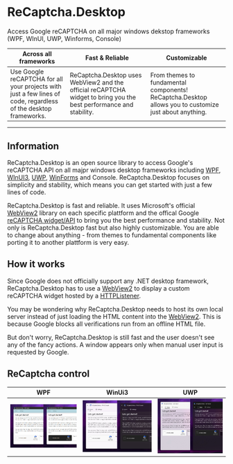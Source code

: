 # ReCaptcha.Desktop
Access Google reCAPTCHA on all major windows dekstop frameworks (WPF, WInUI, UWP, Winforms, Console)

| Across all frameworks | Fast & Reliable | Customizable |
|---|---|---|
| Use Google reCAPTCHA for all your projects with just a few lines of code, regardless of the desktop frameworks. | ReCaptcha.Desktop uses WebView2 and the official reCAPTCHA widget to bring you the best performance and stability. | From themes to fundamental components! ReCaptcha.Desktop allows you to customize just about anything. |

---

## Information
ReCaptcha.Desktop is an open source library to access Google's reCAPTCHA API on all majpr windows desktop frameworks including [WPF](https://learn.microsoft.com/en-us/dotnet/desktop/wpf), [WInUI3](https://learn.microsoft.com/en-us/windows/apps/winui/winui3/), [UWP](https://learn.microsoft.com/windows/uwp/), [WinForms](https://learn.microsoft.com/en-us/dotnet/desktop/winforms) and Console. ReCaptcha.Desktop focuses on simplicity and stability, which means you can get started with just a few lines of code.

ReCaptcha.Desktop is fast and reliable. It uses Microsoft's official [WebView2](https://learn.microsoft.com/en-us/microsoft-edge/webview2/) library on each specific plattform and the offical Google [reCAPTCHA widget/API](https://www.google.com/recaptcha/about/) to bring you the best performance and stability. Not only is ReCaptcha.Desktop fast but also highly customizable. You are able to change about anything - from themes to fundamental components like porting it to another plattform is very easy.

## How it works
Since Google does not officially support any .NET desktop framework, ReCaptcha.Desktop has to use a [WebView2](https://learn.microsoft.com/en-us/microsoft-edge/webview2/) to display a custom reCAPTCHA widget hosted by a [HTTPListener](https://learn.microsoft.com/en-us/dotnet/api/system.net.httplistener).

You may be wondering why ReCaptcha.Desktop needs to host its own local server instead of just loading the HTML content into the [WebView2](https://learn.microsoft.com/en-us/microsoft-edge/webview2/). This is because Google blocks all verifications run from an offline HTML file.

But don't worry, ReCaptcha.Desktop is still fast and the user doesn't see any of the fancy actions. A window appears only when manual user input is requested by Google.

## ReCaptcha control
WPF                                                |  WinUi3                                                |  UWP
:-------------------------------------------------:|:------------------------------------------------------:|:----------------------------------------------------:
![](https://raw.githubusercontent.com/IcySnex/ReCaptcha.Desktop/main/Documentation/docs/.vuepress/public/guide/widget/demo-wpf.png)  |  ![](https://raw.githubusercontent.com/IcySnex/ReCaptcha.Desktop/main/Documentation/docs/.vuepress/public/guide/widget/demo-winui3.png)  |  ![](https://raw.githubusercontent.com/IcySnex/ReCaptcha.Desktop/main/Documentation/docs/.vuepress/public/guide/widget/demo-uwp.png)
